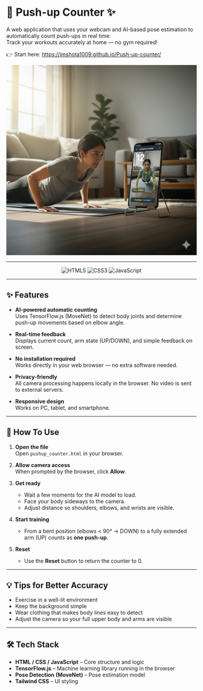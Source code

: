 # 💪 Push-up Counter ✨

A web application that uses your webcam and AI-based pose estimation to automatically count push-ups in real time.  
Track your workouts accurately at home — no gym required!  

👉 Start here: https://imshota1009.github.io/Push-up-counter/

<div align="center">
  <img src="images/push_up_screenshot.png" alt="Push-up Counter Screenshot">
</div>

---

<p align="center">
  <img src="https://img.shields.io/badge/HTML5-8B4513?style=for-the-badge&logo=html5&logoColor=white" alt="HTML5">
  <img src="https://img.shields.io/badge/CSS3-6A0DAD?style=for-the-badge&logo=css3&logoColor=white" alt="CSS3">
  <img src="https://img.shields.io/badge/JavaScript-F7DF1E?style=for-the-badge&logo=javascript&logoColor=black" alt="JavaScript">
</p>

---

## ✨ Features

- **AI-powered automatic counting**  
  Uses TensorFlow.js (MoveNet) to detect body joints and determine push-up movements based on elbow angle.  

- **Real-time feedback**  
  Displays current count, arm state (UP/DOWN), and simple feedback on screen.  

- **No installation required**  
  Works directly in your web browser — no extra software needed.  

- **Privacy-friendly**  
  All camera processing happens locally in the browser. No video is sent to external servers.  

- **Responsive design**  
  Works on PC, tablet, and smartphone.  

---

## 🚀 How To Use

1. **Open the file**  
   Open `pushup_counter.html` in your browser.  

2. **Allow camera access**  
   When prompted by the browser, click **Allow**.  

3. **Get ready**  
   - Wait a few moments for the AI model to load.  
   - Face your body sideways to the camera.  
   - Adjust distance so shoulders, elbows, and wrists are visible.  

4. **Start training**  
   - From a bent position (elbows < 90° → DOWN) to a fully extended arm (UP) counts as **one push-up**.  

5. **Reset**  
   - Use the **Reset** button to return the counter to 0.  

---

## 💡 Tips for Better Accuracy

- Exercise in a well-lit environment  
- Keep the background simple  
- Wear clothing that makes body lines easy to detect  
- Adjust the camera so your full upper body and arms are visible  

---

## 🛠️ Tech Stack

- **HTML / CSS / JavaScript** – Core structure and logic  
- **TensorFlow.js** – Machine learning library running in the browser  
- **Pose Detection (MoveNet)** – Pose estimation model  
- **Tailwind CSS** – UI styling  
